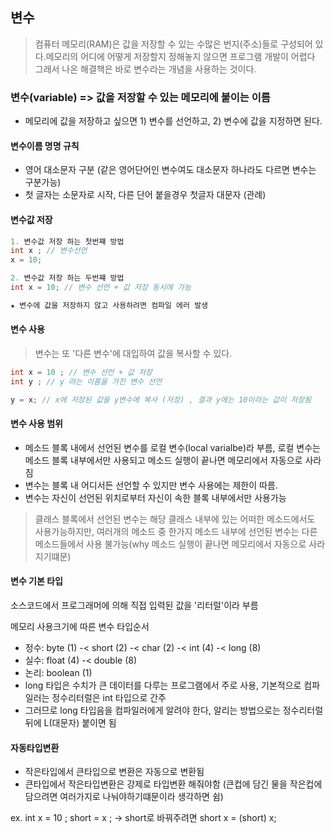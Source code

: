 ## 변수

> 컴퓨터 메모리(RAM)은 값을 저장할 수 있는 수많은 번지(주소)들로 구성되어 있다.메모리의 어디에 어떻게 저장할지 정해놓지 않으면 프로그램 개발이 어렵다
> 그래서 나온 해결책은 바로 변수라는 개념을 사용하는 것이다.

### 변수(variable) => 값을 저장할 수 있는 메모리에 붙이는 이름
- 메모리에 값을 저장하고 싶으면 1) 변수를 선언하고, 2) 변수에 값을 지정하면 된다.

#### 변수이름 명명 규칙
- 영어 대소문자 구분 (같은 영어단어인 변수여도 대소문자 하나라도 다르면 변수는 구분가능)
- 첫 글자는 소문자로 시작, 다른 단어 붙을경우 첫글자 대문자 (관례)

#### 변수값 저장

```java
1. 변수값 저장 하는 첫번쨰 방법
int x ; // 변수선언
x = 10;

2. 변수값 저장 하는 두번쨰 방법
int x = 10; // 변수 선언 + 값 저장 동시에 가능

★ 변수에 값을 저장하지 않고 사용하려면 컴파일 에러 발생 
```

#### 변수 사용

> 변수는 또 '다른 변수'에 대입하여 값을 복사할 수 있다.
```java
int x = 10 ; // 변수 선언 + 값 저장
int y ; // y 라는 이름을 가진 변수 선언

y = x; // x에 저장된 값을 y변수에 복사 (저장) , 결과 y에는 10이라는 값이 저장됨

```

#### 변수 사용 범위
- 메소드 블록 내에서 선언된 변수를 로컬 변수(local varialbe)라 부름, 로컬 변수는 메소드 블록 내부에서만 사용되고 메소드 실행이 끝나면 메모리에서 자동으로 사라짐
- 변수는 블록 내 어디서든 선언할 수 있지만 변수 사용에는 제한이 따름.
- 변수는 자신이 선언된 위치로부터 자신이 속한 블록 내부에서만 사용가능 
> 클래스 블록에서 선언된 변수는 해당 클래스 내부에 있는 어떠한 메소드에서도 사용가능하지만, 여러개의 메소드 중 한가지 메소드 내부에 선언된 변수는
> 다른 메소드들에서 사용 불가능(why  메소드 실행이 끝나면 메모리에서 자동으로 사라지기떄문)


#### 변수 기본 타입
소스코드에서 프로그래머에 의해 직접 입력된 값을 '리터럴'이라 부름

메모리 사용크기에 따른 변수 타입순서
- 정수: byte (1) -< short (2) -< char (2) -< int (4) -< long (8)
- 실수: float (4) -< double (8) 
- 논리: boolean (1) 
- long 타입은 수치가 큰 데이터를 다루는 프로그램에서 주로 사용, 기본적으로 컴파일러는 정수리터럴은 int 타입으로 간주
- 그러므로 long 타입음을 컴파일러에게 알려야 한다, 알리는 방법으로는 정수리터럴 뒤에 L(대문자) 붙이면 됨 

#### 자동타입변환
- 작은타입에서 큰타입으로 변환은 자동으로 변환됨
- 큰타입에서 작은타입변환은 강제로 타입변환 해줘야함 (큰컵에 담긴 물을 작은컵에 담으려면 여러가지로 나눠야하기떄문이라 생각하면 쉼)

ex. int x = 10 ; short = x ; -> short로 바꿔주려면 short x = (short) x; 
